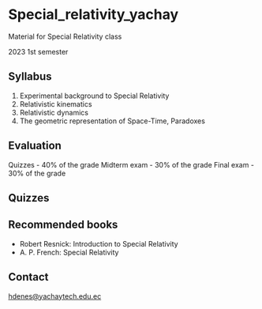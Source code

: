 # Special_relativity_yachay
Material for Special Relativity class 

2023 1st semester

## Syllabus

1. Experimental background to Special Relativity
2. Relativistic kinematics
3. Relativistic dynamics
5. The geometric representation of Space-Time, Paradoxes

## Evaluation

Quizzes - 40% of the grade
Midterm exam - 30% of the grade
Final exam - 30% of the grade

## Quizzes


## Recommended books

- Robert Resnick: Introduction to Special Relativity 
- A. P. French: Special Relativity

## Contact
hdenes@yachaytech.edu.ec
